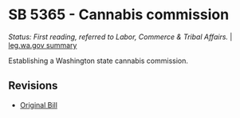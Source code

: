 # SB 5365 - Cannabis commission
*Status: First reading, referred to Labor, Commerce & Tribal Affairs.* | [leg.wa.gov summary](https://app.leg.wa.gov/billsummary?BillNumber=5365&Year=2021)

Establishing a Washington state cannabis commission.

## Revisions
* [Original Bill](1/)